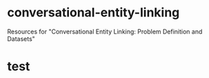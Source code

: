 # conversational-entity-linking
Resources for "Conversational Entity Linking: Problem Definition and Datasets"

# test